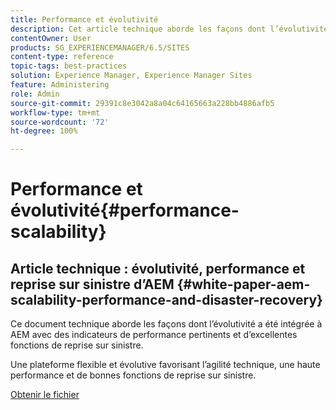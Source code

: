 ```yaml
---
title: Performance et évolutivité
description: Cet article technique aborde les façons dont l’évolutivité a été intégrée à AEM avec des indicateurs de performance pertinents et d’excellentes fonctions de reprise sur sinistre.
contentOwner: User
products: SG_EXPERIENCEMANAGER/6.5/SITES
content-type: reference
topic-tags: best-practices
solution: Experience Manager, Experience Manager Sites
feature: Administering
role: Admin
source-git-commit: 29391c8e3042a8a04c64165663a228bb4886afb5
workflow-type: tm+mt
source-wordcount: '72'
ht-degree: 100%

---
```


# Performance et évolutivité{#performance-scalability}

## Article technique : évolutivité, performance et reprise sur sinistre d’AEM {#white-paper-aem-scalability-performance-and-disaster-recovery}

Ce document technique aborde les façons dont l’évolutivité a été intégrée à AEM avec des indicateurs de performance pertinents et d’excellentes fonctions de reprise sur sinistre.

Une plateforme flexible et évolutive favorisant l’agilité technique, une haute performance et de bonnes fonctions de reprise sur sinistre.

[Obtenir le fichier](assets/aem_scalability_whitepaperfinal-06122015je.pdf)
